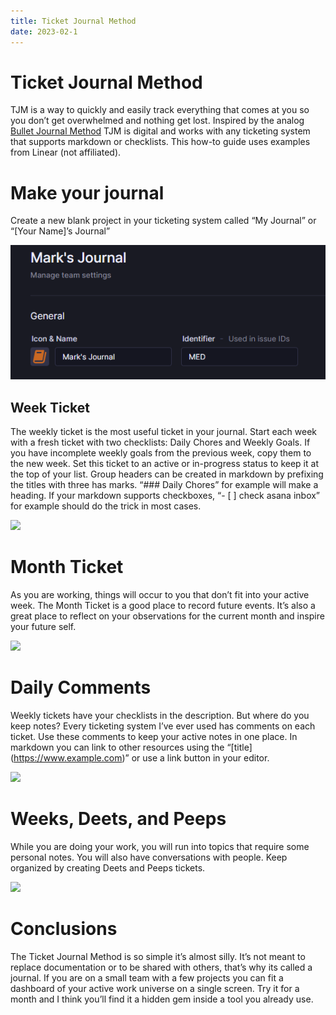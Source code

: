 ```yaml
---
title: Ticket Journal Method
date: 2023-02-1
---
```


# Ticket Journal Method
TJM is a way to quickly and easily track everything that comes at you so you don’t get overwhelmed and nothing get lost.  Inspired by the analog [Bullet Journal Method](https://bulletjournal.com/) TJM is digital and works with any ticketing system that supports markdown or checklists.  This how-to guide uses examples from Linear (not affiliated).

# Make your journal

Create a new blank project in your ticketing system called “My Journal” or “[Your Name]’s Journal”

![](/images/tjm-make.png)

## Week Ticket

The weekly ticket is the most useful ticket in your journal.  Start each week with a fresh ticket with two checklists: Daily Chores and Weekly Goals.  If you have incomplete weekly goals from the previous week, copy them to the new week.  Set this ticket to an active or in-progress status to keep it at the top of your list.  Group headers can be created in markdown by prefixing the titles with three has marks.  “### Daily Chores” for example will make a heading.  If your markdown supports checkboxes, “- [ ] check asana inbox” for example should do the trick in most cases. 
 

![](https://paper-attachments.dropboxusercontent.com/s_9A62778626C03A5E5CEBAD03CCED50BAC084C06F7BC3927A64610BA91EDE8920_1674532897530_image.png)

# Month Ticket

As you are working, things will occur to you that don’t fit into your active week.  The Month Ticket is a good place to record future events.  It’s also a great place to reflect on your observations for the current month and inspire your future self.

![](https://paper-attachments.dropboxusercontent.com/s_9A62778626C03A5E5CEBAD03CCED50BAC084C06F7BC3927A64610BA91EDE8920_1674534281519_image.png)

# Daily Comments

Weekly tickets have your checklists in the description.  But where do you keep notes?  Every ticketing system I’ve ever used has comments on each ticket.  Use these comments to keep your active notes in one place.  In markdown you can link to other resources using the “\[title\](https://www.example.com)” or use a link button in your editor.

![](https://paper-attachments.dropboxusercontent.com/s_9A62778626C03A5E5CEBAD03CCED50BAC084C06F7BC3927A64610BA91EDE8920_1674534817276_image.png)

# Weeks, Deets, and Peeps

While you are doing your work, you will run into topics that require some personal notes.  You will also have conversations with people.  Keep organized by creating Deets and Peeps tickets.  

![](https://paper-attachments.dropboxusercontent.com/s_9A62778626C03A5E5CEBAD03CCED50BAC084C06F7BC3927A64610BA91EDE8920_1674535926703_image.png)

# Conclusions

The Ticket Journal Method is so simple it’s almost silly.  It’s not meant to replace documentation or to be shared with others, that’s why its called a journal.  If you are on a small team with a few projects you can fit a dashboard of your active work universe on a single screen.  Try it for a month and I think you’ll find it a hidden gem inside a tool you already use. 

  

##  

